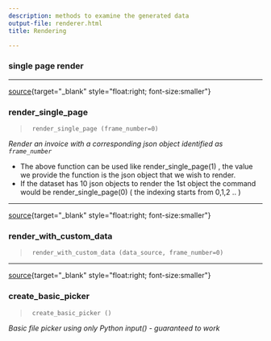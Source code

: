 ```yaml
---
description: methods to examine the generated data
output-file: renderer.html
title: Rendering

---
```



<!-- WARNING: THIS FILE WAS AUTOGENERATED! DO NOT EDIT! -->

### single page render

---

[source](https://github.com/alix559/ocr_developer_kit/blob/main/ocr_developer_kit/renderer.py#L14){target="_blank" style="float:right; font-size:smaller"}

### render_single_page

>      render_single_page (frame_number=0)

*Render an invoice with a corresponding json object identified as `frame_number`*


* The above function can be used like render_single_page(1)  , the value we provide the function is the json object that we wish to render.
* If the dataset has 10 json objects to render the 1st object the command would be render_single_page(0) ( the indexing starts from 0,1,2 .. ) 

---

[source](https://github.com/alix559/ocr_developer_kit/blob/main/ocr_developer_kit/renderer.py#L22){target="_blank" style="float:right; font-size:smaller"}

### render_with_custom_data

>      render_with_custom_data (data_source, frame_number=0)


---

[source](https://github.com/alix559/ocr_developer_kit/blob/main/ocr_developer_kit/renderer.py#L35){target="_blank" style="float:right; font-size:smaller"}

### create_basic_picker

>      create_basic_picker ()

*Basic file picker using only Python input() - guaranteed to work*



